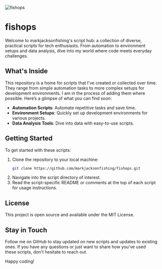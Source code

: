 ![fishops](https://i.postimg.cc/BZTTNNsL/temp-Image-Ui-C8h-O.avif)

# fishops

Welcome to markjacksonfishing's script hub: a collection of diverse, practical scripts for tech enthusiasts. From automation to environment setups and data analysis, dive into my world where code meets everyday challenges.

## What's Inside

This repository is a home for scripts that I've created or collected over time. They range from simple automation tasks to more complex setups for development environments. I am in the process of adding them where possible. Here’s a glimpse of what you can find soon:

- **Automation Scripts**: Automate repetitive tasks and save time.
- **Environment Setups**: Quickly set up development environments for various projects.
- **Data Analysis Tools**: Dive into data with easy-to-use scripts.

## Getting Started

To get started with these scripts:

1. Clone the repository to your local machine:
   ```bash
   git clone https://github.com/markjacksonfishing/fishops.git
   ```
2. Navigate into the script directory of interest.
3. Read the script-specific README or comments at the top of each script for usage instructions.

## License

This project is open source and available under the MIT License.

## Stay in Touch

Follow me on GitHub to stay updated on new scripts and updates to existing ones. If you have any questions or just want to share how you've used these scripts, don't hesitate to reach out.

Happy coding!
